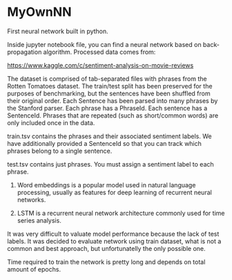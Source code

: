 # MyOwnNN
First neural network built in python.

Inside jupyter notebook file, you can find a neural network based on back-propagation algorithm. 
Processed data comes from:

https://www.kaggle.com/c/sentiment-analysis-on-movie-reviews

The dataset is comprised of tab-separated files with phrases from the Rotten Tomatoes dataset. The train/test split has been preserved for the purposes of benchmarking, but the sentences have been shuffled from their original order. Each Sentence has been parsed into many phrases by the Stanford parser. Each phrase has a PhraseId. Each sentence has a SentenceId. Phrases that are repeated (such as short/common words) are only included once in the data.

train.tsv contains the phrases and their associated sentiment labels. We have additionally provided a SentenceId so that you can track which phrases belong to a single sentence.

test.tsv contains just phrases. You must assign a sentiment label to each phrase.

1. Word embeddings is a popular model used in natural language processing, usually as features for deep learning of recurrent neural networks.

2. LSTM is a recurrent neural network architecture commonly used for time series analysis.

It was very difficult to valuate model performance because the lack of test labels. It was decided to evaluate network using train dataset, what is not a common and best approach, but unfortunatelly the only possible one.

Time required to train the network is pretty long and depends on total amount of epochs.
